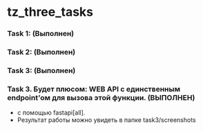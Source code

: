 # tz_three_tasks
### Task 1: (Выполнен)
### Task 2: (Выполнен)
### Task 3: (Выполнен)
### Task 3. Будет плюсом: WEB API с единственным endpoint’ом для вызова этой функции. (ВЫПОЛНЕН)
- с помощью fastapi[all]. 
- Результат работы можно увидеть в папке task3/screenshots

